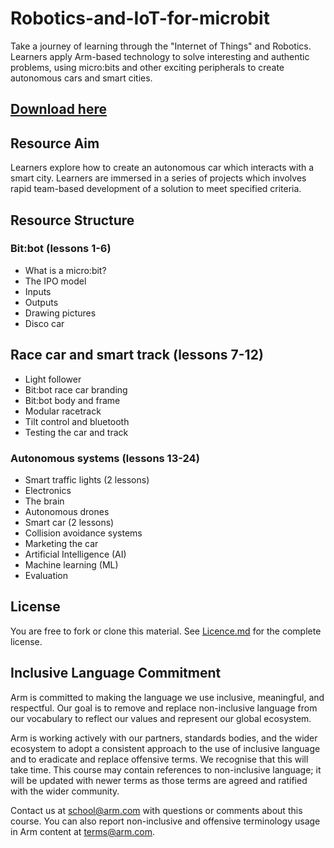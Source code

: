 # Robotics-and-IoT-for-microbit
Take a journey of learning through the "Internet of Things" and Robotics. Learners apply Arm-based technology to solve interesting and authentic problems, using micro:bits and other exciting peripherals to create autonomous cars and smart cities.

## [Download here](https://github.com/arm-university/Robotics-and-IoT-for-microbit/archive/refs/heads/main.zip)

## Resource Aim
Learners explore how to create an autonomous car which interacts with a smart city. Learners are immersed in a series of projects which involves rapid team-based development of a solution to meet specified criteria. 

## Resource Structure
### Bit:bot (lessons 1-6)

- What is a micro:bit?
- The IPO model
- Inputs
- Outputs
- Drawing pictures
- Disco car
 
## Race car and smart track (lessons 7-12)

- Light follower
- Bit:bot race car branding
- Bit:bot body and frame
- Modular racetrack
- Tilt control and bluetooth
- Testing the car and track
 
### Autonomous systems (lessons 13-24)

- Smart traffic lights (2 lessons)
- Electronics
- The brain
- Autonomous drones
- Smart car (2 lessons)
- Collision avoidance systems
- Marketing the car
- Artificial Intelligence (AI)
- Machine learning (ML)
- Evaluation

## License
You are free to fork or clone this material. See [Licence.md](https://github.com/arm-university/Robotics-and-IoT-for-microbit/blob/main/Licence) for the complete license.

## Inclusive Language Commitment
Arm is committed to making the language we use inclusive, meaningful, and respectful. Our goal is to remove and replace non-inclusive language from our vocabulary to reflect our values and represent our global ecosystem.

Arm is working actively with our partners, standards bodies, and the wider ecosystem to adopt a consistent approach to the use of inclusive language and to eradicate and replace offensive terms. We recognise that this will take time. This course may contain references to non-inclusive language; it will be updated with newer terms as those terms are agreed and ratified with the wider community.

Contact us at school@arm.com with questions or comments about this course. You can also report non-inclusive and offensive terminology usage in Arm content at terms@arm.com.

